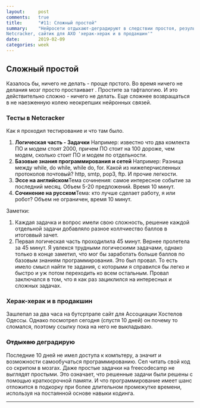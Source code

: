 ```yaml
---
layout:     post
comments:   true
title:      "#11: Сложный простой"
summary:    "Нейросети отдыхают-деградируют в следствии простоя, результаты тестов в 
Netcracker, сайтик для АХО 'херак-херак и в продакшин'"
date:       2019-02-09
categories: week
---
```


## Сложный простой
Казалось бы, ничего не делать - проще прстого. Во время ничего не делания мозг просто простаивает
. Простите за тафталогию. И это действительно сложно - ничего не делать. Еще сложнее 
возвращаться в не наезженную колею неокрепших нейронных связей.

### Тесты в Netcracker
Как я проходил тестирование и что там было.

1. **Логическая часть - Задачки** Например: известно что два комлекта ПО и модем стоят 2000, причем
 ПО 
стоит на
 100 дороже, чем модем, сколько стоит ПО и модем по отдельности.
 2. **Базовые знания программирования и сетей** Например: Разница между while, do while, while do, 
 for. 
 Какой из нижеперчисленных протоколов почтовый? http, smtp, pop3, ftp. И прочие легкости.
3. **Эссе на английском**Тема сочинения: самое интересное событие за последний месяц. Объем 5-20 
предложений. Время 10 минут.
4. **Сочинение на русском**Тема: кто лучше сделает работу, я или робот? Объем не ограничен, время
 10 минут.

Заметки: 
1. Каждая задачка и вопрос имели свою сложность, решение каждой отдельной задачи добавляло разное
 коллчиество баллов в итоговвый зачет. 
 2. Первая логическая часть проходилила 45 минут. Вернее пролетела за 45 минут. Я увлекся 
 трудными логическими задачами, однако только в конце заметил, что мог бы заработать больше 
 баллов по базовым знаниям программирования. Это был провал. То есть имело смысл найти те 
 задания, с которыми я справился бы легко и быстро и уж потом переходить ко всем остальным. 
 Провал заключался в том, что я как раз зациклился на интересных и сложных задачах.

### Херак-херак и в продакшин
Зашлепал за два часа на бутсртрапе сайт для Ассоциации Хостелов Одессы. Однако посмотрел сегодня 
(спустя 10 дней) он почему то сломался, поэтому ссылку пока на него не выкладываю.

### ~~Отдыхаю~~ деградирую
Последние 10 дней не имел доступа к компьтеру, а значит и возможности самообучаться 
программированию. Сел читать свой код со скрипом в мозгах. Даже простые задачки на freecodecamp 
не выглядят простыми. Это означает, что решенные задачи были решены с помощью краткосрочной 
памяти. И что программирование имеет шанс отложится в подкорку при более длительном промежутке 
времени, используя на постаянной основе навыки кодинга.

<hr>
